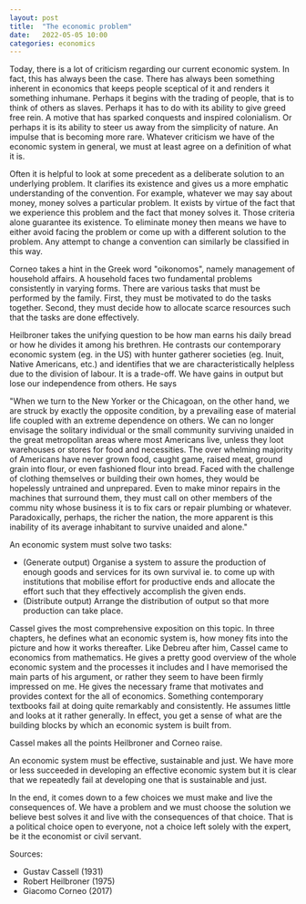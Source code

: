 ```yaml
---
layout: post
title:  "The economic problem"
date:   2022-05-05 10:00
categories: economics
---
```


Today, there is a lot of criticism regarding our current economic system. In fact, this has always been the case. There has always been something inherent in economics that keeps people sceptical of it and renders it something inhumane. Perhaps it begins with the trading of people, that is to think of others as slaves. Perhaps it has to do with its ability to give greed free rein. A motive that has sparked conquests and inspired colonialism. Or perhaps it is its ability to steer us away from the simplicity of nature. An impulse that is becoming more rare. Whatever criticism we have of the economic system in general, we must at least agree on a definition of what it is. 

Often it is helpful to look at some precedent as a deliberate solution to an underlying problem. It clarifies its existence and gives us a more emphatic understanding of the convention. For example, whatever we may say about money, money solves a particular problem. It exists by virtue of the fact that we experience this problem and the fact that money solves it. Those criteria alone guarantee its existence. To eliminate money then means we have to either avoid facing the problem or come up with a different solution to the problem. Any attempt to change a convention can similarly be classified in this way.

Corneo takes a hint in the Greek word "oikonomos", namely management of household affairs. A household faces two fundamental problems consistently in varying forms. There are various tasks that must be performed by the family. First, they must be motivated to do the tasks together. Second, they must decide how to allocate scarce resources such that the tasks are done effectively. 

Heilbroner takes the unifying question to be how man earns his daily bread or how he divides it among his brethren. He contrasts our contemporary economic system (eg. in the US) with hunter gatherer societies (eg. Inuit, Native Americans, etc.) and identifies that we are characteristically helpless due to the division of labour. It is a trade-off. We have gains in output but lose our independence from others. He says

"When we turn to the New Yorker or the Chicagoan, on the other hand, we are struck by exactly the opposite condition, by a prevailing ease of material life coupled with an extreme dependence on others. We can no longer envisage the solitary individual or the small community surviving unaided in the great metropolitan areas where most Americans live, unless they loot warehouses or stores for food and necessities. The over­ whelming majority of Americans have never grown food, caught game, raised meat, ground grain into flour, or even fashioned flour into bread. Faced with the challenge of clothing themselves or building their own homes, they would be hopelessly untrained and unprepared. Even to make minor repairs in the machines that surround them, they must call on other members of the commu­ nity whose business it is to fix cars or repair plumbing or whatever. Paradoxically, perhaps, the richer the nation, the more apparent is this inability of its average inhabitant to survive unaided and alone."

An economic system must solve two tasks:
- (Generate output) Organise a system to assure the production of enough goods and services for its own survival ie. to come up with institutions that mobilise effort for productive ends and allocate the effort such that they effectively accomplish the given ends.
- (Distribute output) Arrange the distribution of output so that more production can take place. 

Cassel gives the most comprehensive exposition on this topic. In three chapters, he defines what an economic system is, how money fits into the picture and how it works thereafter. Like Debreu after him, Cassel came to economics from mathematics. He gives a pretty good overview of the whole economic system and the processes it includes and I have memorised the main parts of his argument, or rather they seem to have been firmly impressed on me. He gives the necessary frame that motivates and provides context for the all of economics. Something contemporary textbooks fail at doing quite remarkably and consistently. He assumes little and looks at it rather generally. In effect, you get a sense of what are the building blocks by which an economic system is built from. 

Cassel makes all the points Heilbroner and Corneo raise. 

An economic system must be effective, sustainable and just. We have more or less succeeded in developing an effective economic system but it is clear that we repeatedly fail at developing one that is sustainable and just. 

In the end, it comes down to a few choices we must make and live the consequences of. We have a problem and we must choose the solution we believe best solves it and live with the consequences of that choice. That is a political choice open to everyone, not a choice left solely with the expert, be it the economist or civil servant.

Sources:
- Gustav Cassell (1931)
- Robert Heilbroner (1975)
- Giacomo Corneo (2017)